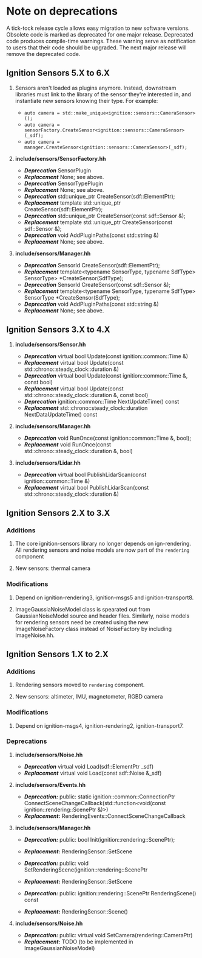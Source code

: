# Note on deprecations
A tick-tock release cycle allows easy migration to new software versions.
Obsolete code is marked as deprecated for one major release.
Deprecated code produces compile-time warnings. These warning serve as
notification to users that their code should be upgraded. The next major
release will remove the deprecated code.

## Ignition Sensors 5.X to 6.X

1. Sensors aren't loaded as plugins anymore. Instead, downstream libraries must
   link to the library of the sensor they're interested in, and instantiate
   new sensors knowing their type. For example:

    * `auto camera = std::make_unique<ignition::sensors::CameraSensor>();`
    * `auto camera = sensorFactory.CreateSensor<ignition::sensors::CameraSensor>(_sdf);`
    * `auto camera = manager.CreateSensor<ignition::sensors::CameraSensor>(_sdf);`

1. **include/sensors/SensorFactory.hh**
   + ***Deprecation*** SensorPlugin
   + ***Replacement*** None; see above.
   + ***Deprecation*** SensorTypePlugin
   + ***Replacement*** None; see above.
   + ***Deprecation*** std::unique_ptr<Sensor> CreateSensor(sdf::ElementPtr);
   + ***Replacement*** template<typename SensorType> std::unique_ptr<SensorType> CreateSensor(sdf::ElementPtr);
   + ***Deprecation*** std::unique_ptr<Sensor> CreateSensor(const sdf::Sensor &);
   + ***Replacement*** template<typename SensorType> std::unique_ptr<SensorType> CreateSensor(const sdf::Sensor &);
   + ***Deprecation*** void AddPluginPaths(const std::string &)
   + ***Replacement*** None; see above.

1. **include/sensors/Manager.hh**
   + ***Deprecation*** SensorId CreateSensor(sdf::ElementPtr);
   + ***Replacement*** template<typename SensorType, typename SdfType> SensorType> \*CreateSensor(SdfType);
   + ***Deprecation*** SensorId CreateSensor(const sdf::Sensor &);
   + ***Replacement*** template<typename SensorType, typename SdfType> SensorType \*CreateSensor(SdfType);
   + ***Deprecation*** void AddPluginPaths(const std::string &)
   + ***Replacement*** None; see above.

## Ignition Sensors 3.X to 4.X

1. **include/sensors/Sensor.hh**
   + ***Deprecation*** virtual bool Update(const ignition::common::Time &)
   + ***Replacement*** virtual bool Update(const std::chrono::steady_clock::duration &)
   + ***Deprecation*** virtual bool Update(const ignition::common::Time &, const bool)
   + ***Replacement*** virtual bool Update(const std::chrono::steady_clock::duration &, const bool)
   + ***Deprecation*** ignition::common::Time NextUpdateTime() const
   + ***Replacement*** std::chrono::steady_clock::duration NextDataUpdateTime() const

1. **include/sensors/Manager.hh**
   + ***Deprecation*** void RunOnce(const ignition::common::Time &, bool);
   + ***Replacement*** void RunOnce(const std::chrono::steady_clock::duration &, bool)

1. **include/sensors/Lidar.hh**
   + ***Deprecation*** virtual bool PublishLidarScan(const ignition::common::Time &)
   + ***Replacement*** virtual bool PublishLidarScan(const std::chrono::steady_clock::duration &)

## Ignition Sensors 2.X to 3.X

### Additions

1. The core ignition-sensors library no longer depends on ign-rendering. All
rendering sensors and noise models are now part of the `rendering` component

1. New sensors: thermal camera

### Modifications

1. Depend on ignition-rendering3, ignition-msgs5 and ignition-transport8.

1. ImageGaussiaNoiseModel class is spearated out from GaussianNoiseModel source
and header files. Similarly, noise models for rendering sensors need be created
using the new ImageNoiseFactory class instead of NoiseFactory by including
ImageNoise.hh.

## Ignition Sensors 1.X to 2.X

### Additions

1. Rendering sensors moved to `rendering` component.

1. New sensors: altimeter, IMU, magnetometer, RGBD camera

### Modifications

1. Depend on ignition-msgs4, ignition-rendering2, ignition-transport7.

### Deprecations

1. **include/sensors/Noise.hh**
   + ***Deprecation*** virtual void Load(sdf::ElementPtr _sdf)
   + ***Replacement*** virtual void Load(const sdf::Noise &_sdf)

1. **include/sensors/Events.hh**
    + ***Deprecation:*** public: static ignition::common::ConnectionPtr ConnectSceneChangeCallback(std::function<void(const ignition::rendering::ScenePtr &)>)
    + ***Replacement:*** RenderingEvents::ConnectSceneChangeCallback

1. **include/sensors/Manager.hh**
    + ***Deprecation:*** public: bool Init(ignition::rendering::ScenePtr);
    + ***Replacement:***  RenderingSensor::SetScene
    + ***Deprecation:*** public: void SetRenderingScene(ignition::rendering::ScenePtr
    + ***Replacement:***  RenderingSensor::SetScene

    + ***Deprecation:*** public: ignition::rendering::ScenePtr RenderingScene() const
    + ***Replacement:*** RenderingSensor::Scene()

1. **include/sensors/Noise.hh**
    + ***Deprecation:*** public: virtual void SetCamera(rendering::CameraPtr)
    + ***Replacement:***  TODO (to be implemented in ImageGaussianNoiseModel)


